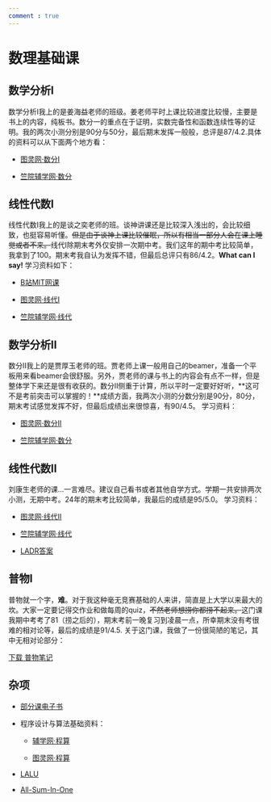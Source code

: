 ```yaml
---
comment : true
---
```


<script defer src="https://vercount.one/js"></script>


























# 数理基础课

## 数学分析I

数学分析I我上的是姜海益老师的班级。姜老师平时上课比较进度比较慢，主要是书上的内容，纯板书。数分一的重点在于证明，实数完备性和函数连续性等的证明。我的两次小测分别是90分与50分，最后期末发挥一般般，总评是87/4.2.具体的资料可以从下面两个地方看：

* [图灵网·数分I](https://zju-turing.github.io/TuringCourses/math_phys/math_analysis1/)

* [竺院辅学网·数分](https://ckc-agc.bowling233.top/analysis/)

## 线性代数I

线性代数I我上的是谈之奕老师的班。谈神讲课还是比较深入浅出的，会比较细致，也挺容易听懂。<strike>但是由于谈神上课比较催眠，所以有相当一部分人会在课上睡觉或者不来。</strike>线代I除期末考外仅安排一次期中考。我们这年的期中考比较简单，我拿到了100。期末考我自认为发挥不错，但最后总评只有86/4.2。**What can I say!**
学习资料如下：

* [B站MIT网课](https://www.bilibili.com/video/BV16Z4y1U7oU/)

* [图灵网·线代I](https://zju-turing.github.io/TuringCourses/math_phys/linear_algebra1/)

* [竺院辅学网·线代](https://ckc-agc.bowling233.top/algebra/)

## 数学分析II

数分II我上的是贾厚玉老师的班。贾老师上课一般用自己的beamer，准备一个平板用来看beamer会很舒服。另外，贾老师的课与书上的内容会有点不一样，但是整体学下来还是很有收获的。数分II侧重于计算，所以平时一定要好好听，**这可不是考前突击可以掌握的！**成绩方面，我两次小测的分数分别是90分，80分，期末考试感觉发挥不好，但最后成绩出来很惊喜，有90/4.5。
学习资料：

* [图灵网·数分II](https://zju-turing.github.io/TuringCourses/math_phys/math_analysis2/)

* [竺院辅学网·数分](https://ckc-agc.bowling233.top/analysis/)

## 线性代数II

刘康生老师的课...一言难尽。建议自己看书或者其他自学方式。学期一共安排两次小测，无期中考。24年的期末考比较简单，我最后的成绩是95/5.0。
学习资料：

* [图灵网·线代II](https://zju-turing.github.io/TuringCourses/math_phys/linear_algebra2/)

* [竺院辅学网·线代](https://ckc-agc.bowling233.top/algebra/)

* [LADR答案](https://linearalgebras.com/)

## 普物I

普物就一个字，**难**。对于我这种毫无竞赛基础的人来讲，简直是上大学以来最大的坎。大家一定要记得交作业和做每周的quiz，<strike>不然老师想捞你都捞不起来。</strike>这门课我期中考考了81（捞之后的），期末考前一晚复习到凌晨一点，所幸期末没有考很难的相对论等，最后的成绩是91/4.5.
关于这门课，我做了一份很简陋的笔记，其中无相对论部分：

<a href="https://starstone3.github.io/smaterials/physics.pdf" download="physics.pdf">下载 普物笔记</a>

## 杂项

* [部分课电子书](https://pan.baidu.com/s/1ld8aE8RUtDug8LqlKbQmYQ?pwd=7wct)

* 程序设计与算法基础资料：

    * [辅学网·程算](https://ckc-agc.bowling233.top/programming/)

    * [图灵网·程算](https://zju-turing.github.io/TuringCourses/major_basic/programming/)

* [LALU](https://ckc-agc.bowling233.top/lalu/)

* [All-Sum-In-One](https://github.com/IsshikiHugh/zju-cs-asio)
<!--<span id="busuanzi_container_page_pv">本页总访问量<span id="busuanzi_value_page_pv"></span>次</span>
<span id="busuanzi_container_page_uv">本页总访客数 <span id="busuanzi_value_page_uv"></span> 人</span>-->